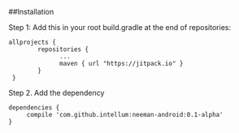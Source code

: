 ##Installation

Step 1: Add this in your root build.gradle at the end of repositories:

    allprojects {
		    repositories {
			      ...
			      maven { url "https://jitpack.io" }
		    }
	 }
	 
Step 2. Add the dependency

    dependencies {
	     compile 'com.github.intellum:neeman-android:0.1-alpha'
    }
